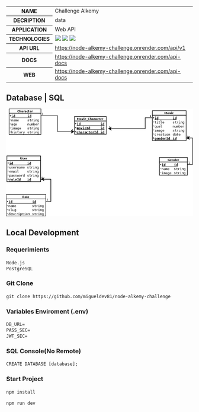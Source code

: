     
   <table id="vertical-1">
        <caption></caption>
        <tr>
            <th>NAME</th>
            <td>Challenge Alkemy</td>
        </tr>
        <tr>
            <th>DECRIPTION</th>
            <td>data</td>
        </tr>
        <tr>
            <th>APPLICATION</th>
            <td>Web API</td>
        </tr>
        <tr>
            <th>TECHNOLOGIES</th>
            <td><img src="https://img.icons8.com/color/48/000000/nodejs.png"/> <img src="https://img.icons8.com/external-those-icons-flat-those-icons/48/000000/external-MySQL-programming-and-development-those-icons-flat-those-icons.png"/> <img src="https://img.icons8.com/fluency/48/000000/typescript.png"/>             </td>
        </tr>
        <tr>
            <th>API URL</th>
            <td><a href="https://node-alkemy-challenge.onrender.com/api/v1" target="_blank">https://node-alkemy-challenge.onrender.com/api/v1</a>
            </td>
        </tr>
        <tr>
            <th>DOCS</th>
            <td><a
                    href="https://node-alkemy-challenge.onrender.com/api-docs">https://node-alkemy-challenge.onrender.com/api-docs</a>
            </td>
        </tr>
        <tr>
            <th>WEB</th>
            <td><a
                    href="https://node-alkemy-challenge.onrender.com/api-docs">https://node-alkemy-challenge.onrender.com/api-docs</a>
            </td>
        </tr>
   </table>

## Database | SQL
![database](./resources/database.png)
## Local Development
### Requerimients
```
Node.js
PostgreSQL
```
### Git Clone
```
git clone https://github.com/migueldev81/node-alkemy-challenge
```
### Variables Enviroment (.env)
````
DB_URL=
PASS_SEC=
JWT_SEC=
````
### SQL Console(No Remote)
````
CREATE DATABASE [database];
````
### Start Project
```
npm install
```
```
npm run dev
```

